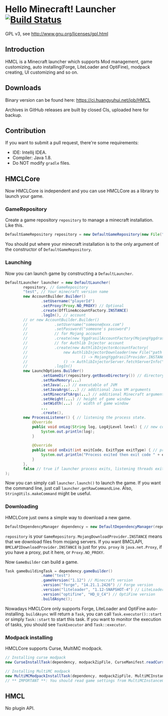 # Hello Minecraft! Launcher [![Build Status](https://ci.huangyuhui.net/job/HMCL/badge/icon?.svg)](https://ci.huangyuhui.net/job/HMCL)
GPL v3, see http://www.gnu.org/licenses/gpl.html

## Introduction

HMCL is a Minecraft launcher which supports Mod management, game customizing, auto installing(Forge, LiteLoader and OptiFine), modpack creating, UI customizing and so on.

## Downloads

Binary version can be found here: https://ci.huangyuhui.net/job/HMCL

Archives in GitHub releases are built by closed CIs, uploaded here for backup.

## Contribution

If you want to submit a pull request, there're some requirements:
* IDE: Intellij IDEA.
* Compiler: Java 1.8.
* Do NOT modify `gradle` files.

## HMCLCore

Now HMCLCore is independent and you can use HMCLCore as a library to launch your game.

### GameRepository

Create a game repository `repository` to manage a minecraft installation. Like this.
```java
DefaultGameRepository repository = new DefaultGameRepository(new File(".minecraft").getAbsoluteFile());
```

You should put where your minecraft installation is to the only argument of the constructor of `DefaultGameRepository`.

### Launching
Now you can launch game by constructing a `DefaultLauncher`.
```java
DefaultLauncher launcher = new DefaultLauncher(
        repository, // GameRepository
        "test", // Your minecraft version name
        new AccountBuilder.Builder()
                .setUsername("playerId")
                .setProxy(Proxy.NO_PROXY) // Optional
                .create(OfflineAccountFactory.INSTANCE)
                .logIn(), // account
        // or new AccountBuilder.Builder()
        //            .setUsername("someone@xxx.com")
        //            .setPassword("someone's password")
        //            // for Mojang account
        //            .create(new YggdrasilAccountFactory(MojangYggdrasilProvider.INSTANCE))
        //            // for Authlib Injector account
        //            .create(new AuthlibInjectorAccountFactory(
        //                new AuthlibInjectorDownloader(new File("path to save executables of authlib injector"),
        //                        () -> MojangYggdrasilProvider.INSTANCE)::getArtifactInfo,
        //                () -> AuthlibInjectorServer.fetchServerInfo("Your authlib injector auth server")))
        //            .logIn()
        new LaunchOptions.Builder()
        		.setGameDir(repository.getBaseDirectory()) // directory that the game saves settings to
        		.setMaxMemory(...)
        		.setJava(...) // executable of JVM
        		.setJavaArgs(...) // additional Java VM arguments
        		.setMinecraftArgs(...) // additional Minecraft arguments
        		.setHeight(...) // height of game window
        		.setWidth(...)  // width of game window
        		...
        		.create(), 
        new ProcessListener() { // listening the process state.
            @Override
            public void onLog(String log, Log4jLevel level) { // new console log
                System.out.println(log);
            }
            
            @Override
            public void onExit(int exitCode, ExitType exitType) { // process exited
                System.out.println("Process exited then exit code " + exitCode);
            }
        },
        false // true if launcher process exits, listening threads exit too.
);
```
Now you can simply call `launcher.launch()` to launch the game.
If you want the command line, just call `launcher.getRawCommandLine`. Also, `StringUtils.makeCommand` might be useful.

### Downloading
HMCLCore just owns a simple way to download a new game.
```java
DefaultDependencyManager dependency = new DefaultDependencyManager(repository, new MojangDownloadProvider(), proxy);
```
`repository` is your `GameRepository`. `MojangDownloadProvider.INSTANCE` means that we download files from mojang servers. If you want BMCLAPI, `BMCLAPIDownloadProvider.INSTANCE` is just for you. `proxy` is `java.net.Proxy`, if you have a proxy, put it here, or `Proxy.NO_PROXY`.

Now `GameBuilder` can build a game.
```java
Task gameBuildingTask = dependency.gameBuilder()
                .name("test")
                .gameVersion("1.12") // Minecraft version
                .version("forge", "14.21.1.2426") // Forge version
                .version("liteloader", "1.12-SNAPSHOT-4") // LiteLoader version
                .version("optifine", "HD_U_C4") // OptiFine version
                .buildAsync();
```

Nowadays HMCLCore only supports Forge, LiteLoader and OptiFine auto-installing.
`buildAsync` will return a `Task`, you can call `Task.executor()::start` or simply `Task::start` to start this task. If you want to monitor the execution of tasks, you should see `TaskExecutor` and `Task::executor`.

### Modpack installing

HMCLCore supports Curse, MultiMC modpack.

```java
// Installing curse modpack
new CurseInstallTask(dependency, modpackZipFile, CurseManifest.readCurseForgeModpackManifest(modpackZipFile), "name of the new game");

// Installing MultiMC modpack
new MultiMCModpackInstallTask(dependency, modpackZipFile, MultiMCInstanceConfiguration.readMultiMCModpackManifest(modpackZipFile), "name of the new game");
// ** IMPORTANT **: You should read game settings from MultiMCInstanceConfiguration
```

## HMCL

No plugin API.